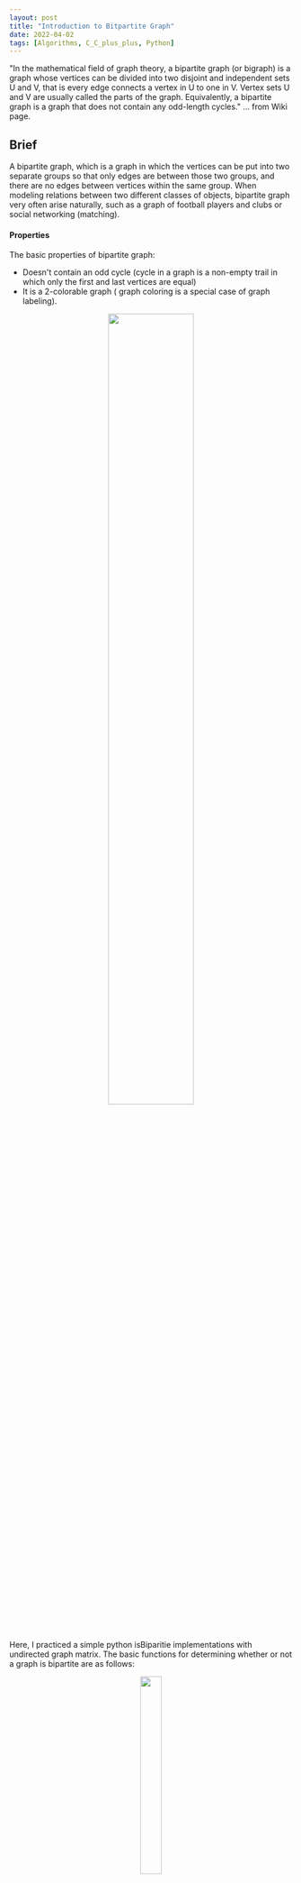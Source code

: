 ```yaml
---
layout: post
title: "Introduction to Bitpartite Graph"
date: 2022-04-02
tags: [Algorithms, C_C_plus_plus, Python]
---
```


"In the mathematical field of graph theory, a bipartite graph (or bigraph) is a graph whose vertices can be divided into two disjoint and independent sets U and V, that is every edge connects a vertex in U to one in V. Vertex sets U and V are usually called the parts of the graph. Equivalently, a bipartite graph is a graph that does not contain any odd-length cycles." ... from Wiki page.

## Brief ##
A bipartite graph, which is a graph in which the vertices can be put into two separate groups so that only edges are between those two groups, and there are no edges between vertices within the same group. When modeling relations between two different classes of objects, bipartite graph very often arise naturally, such as a graph of football players and clubs or social networking (matching).

#### Properties ####
The basic properties of bipartite graph:
- Doesn't contain an odd cycle (cycle in a graph is a non-empty trail in which only the first and last vertices are equal)
- It is a 2-colorable graph ( graph coloring is a special case of graph labeling).

<figure><center><img src="{{ site.baseurl }}/picture/colorable_graph.png" width="60%"></center></figure>

Here, I practiced a simple python isBiparitie implementations with undirected graph matrix. The basic functions for determining whether or not a graph is bipartite are as follows:
<figure><center><img src="{{ site.baseurl }}/picture/bipartite_graph_matrix.png" width="30%"></center></figure>

- Push the first node in queue and color the first node
- BFS Traverse the adjacent node and color it
- Determine whether or not the graph is bipartite

<details markdown=block>
<summary markdown=span>*isBiparitie.py*</summary>
<div class="language-shell highlighter-rouge"><pre class="highlight"><code class="hljs ruby"><span class="nb" style="font-size: 80%">def is_bipartite(self):
colorings = {}
to_visit = queue.Queue()
to_visit.put(0)
colorings[0] = 0

while not to_visit.empty():
    node = to_visit.get()
    for next_node in self.get_neighbor(node):
        if next_node not in colorings:
            colorings[next_node] = 1 - colorings[node]
            to_visit.put(next_node)
        elif colorings[nesxt_node] == colorings[node]:
            return False
return True</span></code></pre></div></details>

## <a name="TableContent">Exercise</a> ##

<h6><ol>
    <li><a href="#exercise1">Exercise 1 - Is Graph Bipartite?</a></li>
    <li><a href="#exercise2">Exercise 2 - Maximum Number of Accepted Invitations</a></li>
</ol></h6>

### <a name="exercise1">Exercise 1 - Is Graph Bipartite?</a> ###
There is an undirected graph with n nodes, where each node is numbered between 0 and n - 1. You are given a 2D array graph, where graph[u] is an array of nodes that node u is adjacent to. More formally, for each v in graph[u], there is an undirected edge between node u and node v. The graph has the following properties:

There are no self-edges (graph[u] does not contain u).
There are no parallel edges (graph[u] does not contain duplicate values).
If v is in graph[u], then u is in graph[v] (the graph is undirected).
The graph may not be connected, meaning there may be two nodes u and v such that there is no path between them.
A graph is bipartite if the nodes can be partitioned into two independent sets A and B such that every edge in the graph connects a node in set A and a node in set B.

Return true if and only if it is bipartite.

Example: Input: graph = [[1,2,3],[0,2],[0,1,3],[0,2]], Output: false

#### Solution ####
<details markdown=block>
<summary markdown=span>*isBiparitie.cc*</summary>
<div class="language-shell highlighter-rouge"><pre class="highlight"><code class="hljs ruby"><span class="nb" style="font-size: 80%">bool colorable_node(int i, std::vector&;t;int&gt; &color, 
                std::vector&;t; std::vector&;t;int&gt; &gt; & graph)
{
    std::queue&;t;int&gt; q;
    q.push(i);
    color[i] = 0; // color the first node
    while (!q.empty()) {
        int vertex = q.front();
        q.pop();
        for (auto &node : graph[vertex]) {
            if (color[node] == -1) {
                color[node] = 1 - color[vertex];
                q.push(node);
            } else if (color[node] == color[vertex])
                return false;
        }
    }
    return true;
}
bool Solutions::isBipartite( std::vector&;t; std::vector&;t;int&gt; &gt; & graph ) 
{
    int depth = graph.size();
    std::vector&;t;int&gt; color(depth, -1); // all the node are uncolored
    for (int i = 0; i &;t; depth; ++i) {
        if (color[i] == -1) {
            if (!colorable_node(i, color, graph))
                return false;
        }
    }
    return true;
}</span></code></pre></div></details>
The solution was inspired by [LeetCode Discuss][discuss1]. The basic functions  are same as above description implemented by python.


### <a name="exercise2">Exercise 2 - Maximum Number of Accepted Invitations</a> ###
There are m boys and n girls in a class attending an upcoming party.
You are given an m x n integer matrix grid, where grid[i][j] equals 0 or 1. If grid[i][j] == 1, then that means the ith boy can invite the jth girl to the party. A boy can invite at most one girl, and a girl can accept at most one invitation from a boy.
Return the maximum possible number of accepted invitations.

Example: Input: grid = [[1,0,1,0],[1,0,0,0],[0,0,1,0],[1,1,1,0]], Output: 3

#### Solution ####
<details markdown=block>
<summary markdown=span>*maximumInvitations.cc*</summary>
<div class="language-shell highlighter-rouge"><pre class="highlight"><code class="hljs ruby"><span class="nb" style="font-size: 80%">bool bitpartiteMatch_dfs(const std::vector&;t; std::vector&;t;int&gt;&gt; & grid, 
                int u, std::vector&;t;bool&gt; visted, std::vector&;t;int&gt; & grils) 
{
    int n = grid[u].size();
    for (int v = 0; v &;t; n; ++v) {
        if (grid[u][v] && !visted[v]) {
            visted[v] = true;
            if (grils[v] &;t; 0 || bitpartiteMatch_dfs(grid, grils[v], visted, grils)) {
                grils[v] = u; // matching
                return true;
            }
        }
    }
    return false;
}
int Solutions::maximumInvitations( std::vector&;t; std::vector&;t;int&gt; &gt; & grid) 
{
    int m = grid.size();
    int n = grid[0].size();
    std::vector&;t;int&gt; grils(n, -1); // unmatched (uncolored)
    int matches = 0;
    // matching process
    for (int i = 0; i &;t; m; ++i) {
        std::vector&;t;bool&gt; visted(n, false);
        if( bitpartiteMatch_dfs(grid, i, visted, grils))
            matches ++;
    }
    return matches;
}</span></code></pre></div></details>
The solution was inspired by [LeetCode Discuss][discuss2]. The basic functions for caculating the all distinct solutions are as follows:
- Iteral boys in a class to visit all of unmatched grils
- DFS traversal and invite the adjacent girls in a class
- If grid[i][j] == 1, then ith boy can invite the jth girl to the party
- Recursively trying all possible pairs as we have to get maximum in result

<a href="#TableContent">Table of Content</a>

=========== To be continued…. ==========

## Reference ##
- [Wiki: Bipartite Graph](https://en.wikipedia.org/wiki/Bipartite_graph)

- [What is a bipartite graph?](https://www.educative.io/edpresso/what-is-a-bipartite-graph)


[discuss1]:https://leetcode.com/problems/is-graph-bipartite/discuss/1491035/C%2B%2B-oror-BFS-Solution-oror-Graph-Coloring-(with-explanation) "https://leetcode.com/problems/is-graph-bipartite/discuss/1491035/C%2B%2B-oror-BFS-Solution-oror-Graph-Coloring-(with-explanation)"

[discuss2]:https://zhenchaogan.gitbook.io/leetcode-solution/leetcode-1820-maximum-number-of-accepted-invitations "https://zhenchaogan.gitbook.io/leetcode-solution/leetcode-1820-maximum-number-of-accepted-invitations"

<p>Thanks for reading! Feel free to leave the comments below or <a href="mailto:qazqazqaz850@gmail.com">email</a> to me. Any pieces of advice or discussions are always welcome. :)</p>
